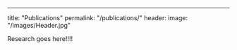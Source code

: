 ---
title: "Publications"
permalink: "/publications/"
header:
  image: "/images/Header.jpg"


Research goes here!!!!
